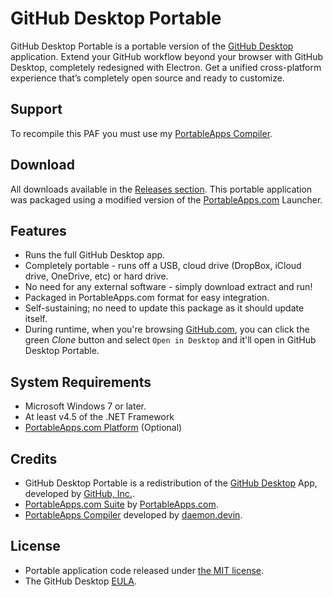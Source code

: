 # GitHub Desktop Portable
GitHub Desktop Portable is a portable version of the [GitHub Desktop][C1] application. Extend your GitHub workflow beyond your browser with GitHub Desktop, completely redesigned with Electron. Get a unified cross-platform experience that’s completely open source and ready to customize.

## Support
To recompile this PAF you must use my [PortableApps Compiler][S1].

 [S1]: https://github.com/daemondevin/pac-man

## Download
All downloads available in the [Releases section][D1]. This portable application was packaged using a modified version of the [PortableApps.com][D2] Launcher.

 [D1]: https://github.com/daemondevin/GitHubDesktopPortable/releases
 [D2]: http//portableapps.com/

## Features
* Runs the full GitHub Desktop app.
* Completely portable - runs off a USB, cloud drive (DropBox, iCloud drive,
  OneDrive, etc) or hard drive.
* No need for any external software - simply download extract and run!
* Packaged in PortableApps.com format for easy integration.
* Self-sustaining; no need to update this package as it should update itself.
* During runtime, when you're browsing [GitHub.com][C2], you can click the green _Clone_ button and select `Open in Desktop` and it'll open in GitHub Desktop Portable.

## System Requirements
* Microsoft Windows 7 or later.
* At least v4.5 of the .NET Framework
* [PortableApps.com Platform][R1] (Optional)

 [R1]: http://portableapps.com/download

## Credits
* GitHub Desktop Portable is a redistribution of the
  [GitHub Desktop][C1] App, developed by [GitHub, Inc.][C2].
* [PortableApps.com Suite][R1] by [PortableApps.com][D2].
* [PortableApps Compiler][S1] developed by [daemon.devin][C3].

 [C1]: https://desktop.github.com/
 [C2]: https://github.com/
 [C3]: https://github.com/daemondevin

## License

* Portable application code released under [the MIT license][L1].
* The GitHub Desktop [EULA][L2].

 [L1]: https://raw.githubusercontent.com/daemondevin/GitHubDesktopPortable/master/LICENSE
 [L2]: https://desktop.github.com/eula/
 
